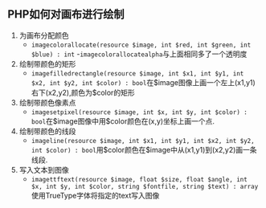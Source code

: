 ## PHP如何对画布进行绘制
1. 为画布分配颜色
	- `imagecolorallocate(resource $image, int $red, int $green, int $blue) : int`
	-`imagecolorallocatealpha`与上面相同多了一个透明度
2. 绘制带颜色的矩形
	- `imagefilledrectangle(resource $image, int $x1, int $y1, int $x2, int $y2, int $color) : bool`在\$image图像上画一个左上(x1,y1)右下(x2,y2),颜色为\$color的矩形
3. 绘制带颜色像素点
 	- `imagesetpixel(resource $image, int $x, int $y, int $color) : bool`在\$image图像中用\$color颜色在(x,y)坐标上画一个点.
4. 绘制带颜色的线段
	- `imageline(resource $image, int $x1, int $y1, int $x2, int $y2, int $color) : bool`用\$color颜色在$image中从(x1,y1)到(x2,y2)画一条线段.
5. 写入文本到图像
	- `imagettftext(resource $image, float $size, float $angle, int $x, int $y, int $color, string $fontfile, string $text) : array`使用TrueType字体将指定的text写入图像
